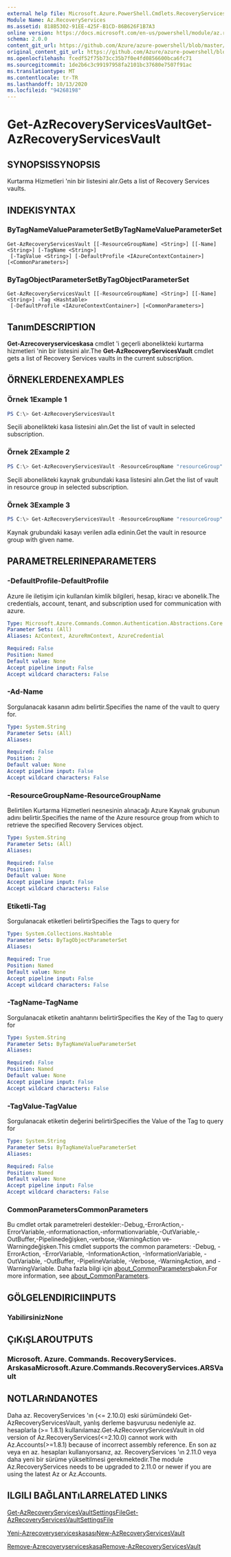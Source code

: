 ```yaml
---
external help file: Microsoft.Azure.PowerShell.Cmdlets.RecoveryServices.dll-Help.xml
Module Name: Az.RecoveryServices
ms.assetid: 818B5302-91EE-425F-B1CD-86B626F1B7A3
online version: https://docs.microsoft.com/en-us/powershell/module/az.recoveryservices/get-azrecoveryservicesvault
schema: 2.0.0
content_git_url: https://github.com/Azure/azure-powershell/blob/master/src/RecoveryServices/RecoveryServices/help/Get-AzRecoveryServicesVault.md
original_content_git_url: https://github.com/Azure/azure-powershell/blob/master/src/RecoveryServices/RecoveryServices/help/Get-AzRecoveryServicesVault.md
ms.openlocfilehash: fcedf52f75b73cc35b7f0e4fd0856600bca6fc71
ms.sourcegitcommit: 1de2b6c3c99197958fa2101bc37680e7507f91ac
ms.translationtype: MT
ms.contentlocale: tr-TR
ms.lasthandoff: 10/13/2020
ms.locfileid: "94268198"
---
```

# <span data-ttu-id="53b3d-101">Get-AzRecoveryServicesVault</span><span class="sxs-lookup"><span data-stu-id="53b3d-101">Get-AzRecoveryServicesVault</span></span>

## <span data-ttu-id="53b3d-102">SYNOPSIS</span><span class="sxs-lookup"><span data-stu-id="53b3d-102">SYNOPSIS</span></span>

<span data-ttu-id="53b3d-103">Kurtarma Hizmetleri 'nin bir listesini alır.</span><span class="sxs-lookup"><span data-stu-id="53b3d-103">Gets a list of Recovery Services vaults.</span></span>

## <span data-ttu-id="53b3d-104">INDEKI</span><span class="sxs-lookup"><span data-stu-id="53b3d-104">SYNTAX</span></span>

### <span data-ttu-id="53b3d-105">ByTagNameValueParameterSet</span><span class="sxs-lookup"><span data-stu-id="53b3d-105">ByTagNameValueParameterSet</span></span>
```
Get-AzRecoveryServicesVault [[-ResourceGroupName] <String>] [[-Name] <String>] [-TagName <String>]
 [-TagValue <String>] [-DefaultProfile <IAzureContextContainer>] [<CommonParameters>]
```

### <span data-ttu-id="53b3d-106">ByTagObjectParameterSet</span><span class="sxs-lookup"><span data-stu-id="53b3d-106">ByTagObjectParameterSet</span></span>
```
Get-AzRecoveryServicesVault [[-ResourceGroupName] <String>] [[-Name] <String>] -Tag <Hashtable>
 [-DefaultProfile <IAzureContextContainer>] [<CommonParameters>]
```

## <span data-ttu-id="53b3d-107">Tanım</span><span class="sxs-lookup"><span data-stu-id="53b3d-107">DESCRIPTION</span></span>

<span data-ttu-id="53b3d-108">**Get-Azrecoveryserviceskasa** cmdlet 'i geçerli abonelikteki kurtarma hizmetleri 'nin bir listesini alır.</span><span class="sxs-lookup"><span data-stu-id="53b3d-108">The **Get-AzRecoveryServicesVault** cmdlet gets a list of Recovery Services vaults in the current subscription.</span></span>

## <span data-ttu-id="53b3d-109">ÖRNEKLERDEN</span><span class="sxs-lookup"><span data-stu-id="53b3d-109">EXAMPLES</span></span>

### <span data-ttu-id="53b3d-110">Örnek 1</span><span class="sxs-lookup"><span data-stu-id="53b3d-110">Example 1</span></span>

```powershell
PS C:\> Get-AzRecoveryServicesVault
```

<span data-ttu-id="53b3d-111">Seçili abonelikteki kasa listesini alın.</span><span class="sxs-lookup"><span data-stu-id="53b3d-111">Get the list of vault in selected subscription.</span></span>

### <span data-ttu-id="53b3d-112">Örnek 2</span><span class="sxs-lookup"><span data-stu-id="53b3d-112">Example 2</span></span>

```powershell
PS C:\> Get-AzRecoveryServicesVault -ResourceGroupName "resourceGroup"
```

<span data-ttu-id="53b3d-113">Seçili abonelikteki kaynak grubundaki kasa listesini alın.</span><span class="sxs-lookup"><span data-stu-id="53b3d-113">Get the list of vault in resource group in selected subscription.</span></span>

### <span data-ttu-id="53b3d-114">Örnek 3</span><span class="sxs-lookup"><span data-stu-id="53b3d-114">Example 3</span></span>

```powershell
PS C:\> Get-AzRecoveryServicesVault -ResourceGroupName "resourceGroup" -Name "vaultName"
```

<span data-ttu-id="53b3d-115">Kaynak grubundaki kasayı verilen adla edinin.</span><span class="sxs-lookup"><span data-stu-id="53b3d-115">Get the vault in resource group with given name.</span></span>

## <span data-ttu-id="53b3d-116">PARAMETRELERINE</span><span class="sxs-lookup"><span data-stu-id="53b3d-116">PARAMETERS</span></span>

### <span data-ttu-id="53b3d-117">-DefaultProfile</span><span class="sxs-lookup"><span data-stu-id="53b3d-117">-DefaultProfile</span></span>

<span data-ttu-id="53b3d-118">Azure ile iletişim için kullanılan kimlik bilgileri, hesap, kiracı ve abonelik.</span><span class="sxs-lookup"><span data-stu-id="53b3d-118">The credentials, account, tenant, and subscription used for communication with azure.</span></span>

```yaml
Type: Microsoft.Azure.Commands.Common.Authentication.Abstractions.Core.IAzureContextContainer
Parameter Sets: (All)
Aliases: AzContext, AzureRmContext, AzureCredential

Required: False
Position: Named
Default value: None
Accept pipeline input: False
Accept wildcard characters: False
```

### <span data-ttu-id="53b3d-119">-Ad</span><span class="sxs-lookup"><span data-stu-id="53b3d-119">-Name</span></span>

<span data-ttu-id="53b3d-120">Sorgulanacak kasanın adını belirtir.</span><span class="sxs-lookup"><span data-stu-id="53b3d-120">Specifies the name of the vault to query for.</span></span>

```yaml
Type: System.String
Parameter Sets: (All)
Aliases:

Required: False
Position: 2
Default value: None
Accept pipeline input: False
Accept wildcard characters: False
```

### <span data-ttu-id="53b3d-121">-ResourceGroupName</span><span class="sxs-lookup"><span data-stu-id="53b3d-121">-ResourceGroupName</span></span>

<span data-ttu-id="53b3d-122">Belirtilen Kurtarma Hizmetleri nesnesinin alınacağı Azure Kaynak grubunun adını belirtir.</span><span class="sxs-lookup"><span data-stu-id="53b3d-122">Specifies the name of the Azure resource group from which to retrieve the specified Recovery Services object.</span></span>

```yaml
Type: System.String
Parameter Sets: (All)
Aliases:

Required: False
Position: 1
Default value: None
Accept pipeline input: False
Accept wildcard characters: False
```

### <span data-ttu-id="53b3d-123">Etiketli</span><span class="sxs-lookup"><span data-stu-id="53b3d-123">-Tag</span></span>

<span data-ttu-id="53b3d-124">Sorgulanacak etiketleri belirtir</span><span class="sxs-lookup"><span data-stu-id="53b3d-124">Specifies the Tags to query for</span></span>

```yaml
Type: System.Collections.Hashtable
Parameter Sets: ByTagObjectParameterSet
Aliases:

Required: True
Position: Named
Default value: None
Accept pipeline input: False
Accept wildcard characters: False
```

### <span data-ttu-id="53b3d-125">-TagName</span><span class="sxs-lookup"><span data-stu-id="53b3d-125">-TagName</span></span>

<span data-ttu-id="53b3d-126">Sorgulanacak etiketin anahtarını belirtir</span><span class="sxs-lookup"><span data-stu-id="53b3d-126">Specifies the Key of the Tag to query for</span></span>

```yaml
Type: System.String
Parameter Sets: ByTagNameValueParameterSet
Aliases:

Required: False
Position: Named
Default value: None
Accept pipeline input: False
Accept wildcard characters: False
```

### <span data-ttu-id="53b3d-127">-TagValue</span><span class="sxs-lookup"><span data-stu-id="53b3d-127">-TagValue</span></span>

<span data-ttu-id="53b3d-128">Sorgulanacak etiketin değerini belirtir</span><span class="sxs-lookup"><span data-stu-id="53b3d-128">Specifies the Value of the Tag to query for</span></span>

```yaml
Type: System.String
Parameter Sets: ByTagNameValueParameterSet
Aliases:

Required: False
Position: Named
Default value: None
Accept pipeline input: False
Accept wildcard characters: False
```

### <span data-ttu-id="53b3d-129">CommonParameters</span><span class="sxs-lookup"><span data-stu-id="53b3d-129">CommonParameters</span></span>
<span data-ttu-id="53b3d-130">Bu cmdlet ortak parametreleri destekler:-Debug,-ErrorAction,-ErrorVariable,-ınformationaction,-ınformationvariable,-OutVariable,-OutBuffer,-Pipelinedeğişken,-verbose,-WarningAction ve-Warningdeğişken.</span><span class="sxs-lookup"><span data-stu-id="53b3d-130">This cmdlet supports the common parameters: -Debug, -ErrorAction, -ErrorVariable, -InformationAction, -InformationVariable, -OutVariable, -OutBuffer, -PipelineVariable, -Verbose, -WarningAction, and -WarningVariable.</span></span> <span data-ttu-id="53b3d-131">Daha fazla bilgi için [about_CommonParameters](http://go.microsoft.com/fwlink/?LinkID=113216)bakın.</span><span class="sxs-lookup"><span data-stu-id="53b3d-131">For more information, see [about_CommonParameters](http://go.microsoft.com/fwlink/?LinkID=113216).</span></span>

## <span data-ttu-id="53b3d-132">GÖLGELENDIRICI</span><span class="sxs-lookup"><span data-stu-id="53b3d-132">INPUTS</span></span>

### <span data-ttu-id="53b3d-133">Yabilirsiniz</span><span class="sxs-lookup"><span data-stu-id="53b3d-133">None</span></span>

## <span data-ttu-id="53b3d-134">ÇıKıŞLAR</span><span class="sxs-lookup"><span data-stu-id="53b3d-134">OUTPUTS</span></span>

### <span data-ttu-id="53b3d-135">Microsoft. Azure. Commands. RecoveryServices. Arskasa</span><span class="sxs-lookup"><span data-stu-id="53b3d-135">Microsoft.Azure.Commands.RecoveryServices.ARSVault</span></span>

## <span data-ttu-id="53b3d-136">NOTLARıNDA</span><span class="sxs-lookup"><span data-stu-id="53b3d-136">NOTES</span></span>
<span data-ttu-id="53b3d-137">Daha az. RecoveryServices 'ın (<= 2.10.0) eski sürümündeki Get-AzRecoveryServicesVault, yanlış derleme başvurusu nedeniyle az. hesaplarla (>= 1.8.1) kullanılamaz.</span><span class="sxs-lookup"><span data-stu-id="53b3d-137">Get-AzRecoveryServicesVault in old version of Az.RecoveryServices(<=2.10.0) cannot work with Az.Accounts(>=1.8.1) because of incorrect assembly reference.</span></span> <span data-ttu-id="53b3d-138">En son az veya en az. hesapları kullanıyorsanız, az. RecoveryServices 'ın 2.11.0 veya daha yeni bir sürüme yükseltilmesi gerekmektedir.</span><span class="sxs-lookup"><span data-stu-id="53b3d-138">The module Az.RecoveryServices needs to be upgraded to 2.11.0 or newer if you are using the latest Az or Az.Accounts.</span></span>

## <span data-ttu-id="53b3d-139">ILGILI BAĞLANTıLAR</span><span class="sxs-lookup"><span data-stu-id="53b3d-139">RELATED LINKS</span></span>

[<span data-ttu-id="53b3d-140">Get-AzRecoveryServicesVaultSettingsFile</span><span class="sxs-lookup"><span data-stu-id="53b3d-140">Get-AzRecoveryServicesVaultSettingsFile</span></span>](./Get-AzRecoveryServicesVaultSettingsFile.md)

[<span data-ttu-id="53b3d-141">Yeni-Azrecoveryserviceskasası</span><span class="sxs-lookup"><span data-stu-id="53b3d-141">New-AzRecoveryServicesVault</span></span>](./New-AzRecoveryServicesVault.md)

[<span data-ttu-id="53b3d-142">Remove-Azrecoveryserviceskasa</span><span class="sxs-lookup"><span data-stu-id="53b3d-142">Remove-AzRecoveryServicesVault</span></span>](./Remove-AzRecoveryServicesVault.md)
